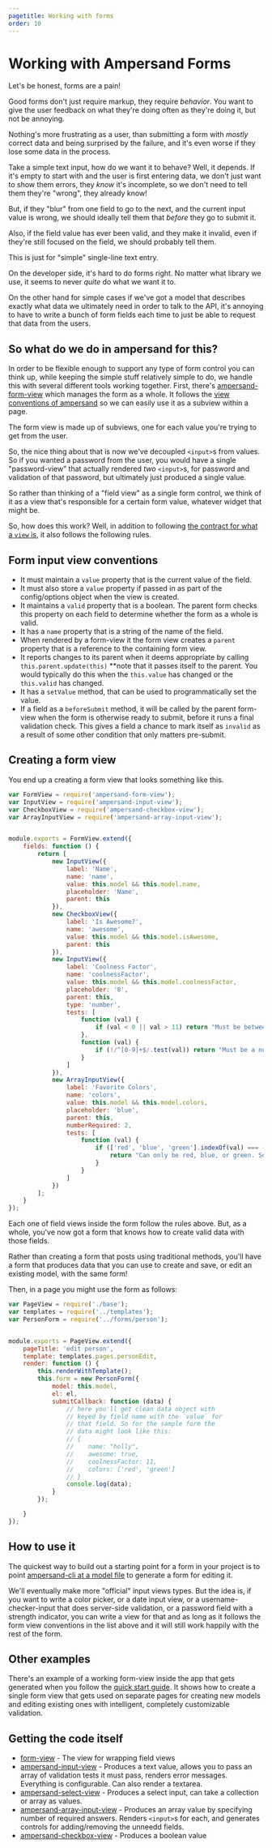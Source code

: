 ```yaml
---
pagetitle: Working with forms
order: 10
---
```


# Working with Ampersand Forms

Let's be honest, forms are a pain!

Good forms don't just require markup, they require *behavior*. You want to give the user feedback on what they're doing often as they're doing it, but not be annoying.

Nothing's more frustrating as a user, than submitting a form with *mostly* correct data and being surprised by the failure, and it's even worse if they lose some data in the process.

Take a simple text input, how do we want it to behave? Well, it depends. If it's empty to start with and the user is first entering data, we don't just want to show them errors, they *know* it's incomplete, so we don't need to tell them they're "wrong", they already know!

But, if they "blur" from one field to go to the next, and the current input value is wrong, we should ideally tell them that *before* they go to submit it.

Also, if the field value has ever been valid, and they make it invalid, even if they're still focused on the field, we should probably tell them.

This is just for "simple" single-line text entry. 

On the developer side, it's hard to do forms right. No matter what library we use, it seems to never *quite* do what we want it to. 

On the other hand for simple cases if we've got a model that describes exactly what data we ultimately need in order to talk to the API, it's annoying to have to write a bunch of form fields each time to just be able to request that data from the users.


## So what do we do in ampersand for this?

In order to be flexible enough to support any type of form control you can think up, while keeping the simple stuff relatively simple to do, we handle this with several different tools working together. First, there's [ampersand-form-view](https://github.com/ampersandjs/ampersand-form-view) which manages the form as a whole. It follows the [view conventions of ampersand](/learn/view-conventions) so we can easily use it as a subview within a page. 

The form view is made up of subviews, one for each value you're trying to get from the user.

So, the nice thing about that is now we've decoupled `<input>`s from values. So if you wanted a password from the user, you would have a single "password-view" that actually rendered *two* `<input>`s, for password and validation of that password, but ultimately just produced a single value. 

So rather than thinking of a "field view" as a single form control, we think of it as a view that's responsible for a certain form value, whatever widget that might be.

So, how does this work? Well, in addition to following [the contract for what a `view` is](/learn/view-conventions), it also follows the following rules.


## Form input view conventions

- It must maintain a `value` property that is the current value of the field.
- It must also store a `value` property if passed in as part of the config/options object when the view is created.
- It maintains a `valid` property that is a boolean. The parent form checks this property on each field to determine whether the form as a whole is valid.
- It has a `name` property that is a string of the name of the field.
- When rendered by a form-view it the form view creates a `parent` property that is a reference to the containing form view.
- It reports changes to its parent when it deems appropriate by calling `this.parent.update(this)` **note that it passes itself to the parent. You would typically do this when the `this.value` has changed or the `this.valid` has changed.
- It has a `setValue` method, that can be used to programmatically set the value. 
- If a field as a `beforeSubmit` method, it will be called by the parent form-view when the form is otherwise ready to submit, before it runs a final validation check. This gives a field a chance to mark itself as `invalid` as a result of some other condition that only matters pre-submit.


## Creating a form view

You end up a creating a form view that looks something like this.

```js
var FormView = require('ampersand-form-view');
var InputView = require('ampersand-input-view');
var CheckboxView = require('ampersand-checkbox-view');
var ArrayInputView = require('ampersand-array-input-view');


module.exports = FormView.extend({
    fields: function () {
        return [
            new InputView({
                label: 'Name',
                name: 'name',
                value: this.model && this.model.name,
                placeholder: 'Name',
                parent: this
            }),
            new CheckboxView({
                label: 'Is Awesome?',
                name: 'awesome',
                value: this.model && this.model.isAwesome,
                parent: this
            }),
            new InputView({
                label: 'Coolness Factor',
                name: 'coolnessFactor',
                value: this.model && this.model.coolnessFactor,
                placeholder: '8',
                parent: this,
                type: 'number',
                tests: [
                    function (val) {
                        if (val < 0 || val > 11) return "Must be between 0 and 11";
                    },
                    function (val) {
                        if (!/^[0-9]+$/.test(val)) return "Must be a number.";
                    }
                ]
            }),
            new ArrayInputView({
                label: 'Favorite Colors',
                name: 'colors',
                value: this.model && this.model.colors,
                placeholder: 'blue',
                parent: this,
                numberRequired: 2,
                tests: [
                    function (val) {
                        if (['red', 'blue', 'green'].indexOf(val) === -1) {
                            return "Can only be red, blue, or green. Sorry."
                        }
                    }
                ]
            })
        ];
    }
});
```

Each one of field views inside the form follow the rules above. But, as a whole, you've now got a form that knows how to create valid data with those fields. 

Rather than creating a form that posts using traditional methods, you'll have a form that produces data that you can use to create and save, or edit an existing model, with the same form!

Then, in a page you might use the form as follows:

```js
var PageView = require('./base');
var templates = require('../templates');
var PersonForm = require('../forms/person');


module.exports = PageView.extend({
    pageTitle: 'edit person',
    template: templates.pages.personEdit,
    render: function () {
        this.renderWithTemplate();
        this.form = new PersonForm({
            model: this.model,
            el: el,
            submitCallback: function (data) {
                // here you'll get clean data object with
                // keyed by field name with the `value` for
                // that field. So for the sample form the
                // data might look like this:
                // {
                //    name: "holly", 
                //    awesome: true, 
                //    coolnessFactor: 11,
                //    colors: ['red', 'green']
                // }
                console.log(data); 
            }
        });

    }
});

```

## How to use it

The quickest way to build out a starting point for a form in your project is to point [ampersand-cli at a model file](/docs#ampersand-generating-forms-from-models) to generate a form for editing it.

We'll eventually make more "official" input views types. But the idea is, if you want to write a color picker, or a date input view, or a username-checker-input that does server-side validation, or a password field with a strength indicator, you can write a view for that and as long as it follows the form view conventions in the list above and it will still work happily with the rest of the form.

## Other examples

There's an example of a working form-view inside the app that gets generated when you follow the [quick start guide](http://ampersandjs.com/learn/quick-start-guide). It shows how to create a single form view that gets used on separate pages for creating new models and editing existing ones with intelligent, completely customizable validation.

## Getting the code itself

- [form-view](https://github.com/ampersandjs/ampersand-form-view) - The view for wrapping field views
- [ampersand-input-view](https://github.com/ampersandjs/ampersand-input-view) - Produces a text value, allows you to pass an array of validation tests it must pass, renders error messages. Everything is configurable. Can also render a textarea.
- [ampersand-select-view](https://github.com/AmpersandJS/ampersand-select-view) - Produces a select input, can take a collection or array as values.
- [ampersand-array-input-view](https://github.com/AmpersandJS/ampersand-array-input-view) - Produces an array value by specifying number of required answers. Renders `<input>`s for each, and generates controls for adding/removing the unneedd fields.
- [ampersand-checkbox-view](https://github.com/AmpersandJS/ampersand-checkbox-view) - Produces a boolean value

